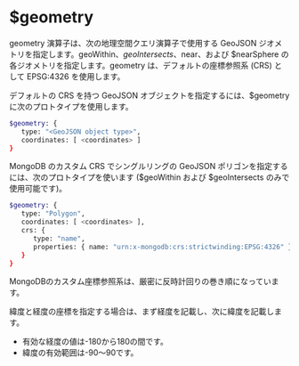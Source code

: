 # $geometry
geometry 演算子は、次の地理空間クエリ演算子で使用する GeoJSON ジオメトリを指定します。geoWithin、$geoIntersects、$near、および $nearSphere の各ジオメトリを指定します。geometry は、デフォルトの座標参照系 (CRS) として EPSG:4326 を使用します。

デフォルトの CRS を持つ GeoJSON オブジェクトを指定するには、$geometry に次のプロトタイプを使用します。

```bash
$geometry: {
   type: "<GeoJSON object type>",
   coordinates: [ <coordinates> ]
}
```

MongoDB のカスタム CRS でシングルリングの GeoJSON ポリゴンを指定するには、次のプロトタイプを使います ($geoWithin および $geoIntersects のみで使用可能です)。

```bash
$geometry: {
   type: "Polygon",
   coordinates: [ <coordinates> ],
   crs: {
      type: "name",
      properties: { name: "urn:x-mongodb:crs:strictwinding:EPSG:4326" }
   }
}
```

MongoDBのカスタム座標参照系は、厳密に反時計回りの巻き順になっています。

緯度と経度の座標を指定する場合は、まず経度を記載し、次に緯度を記載します。

- 有効な経度の値は-180から180の間です。
- 緯度の有効範囲は-90〜90です。
